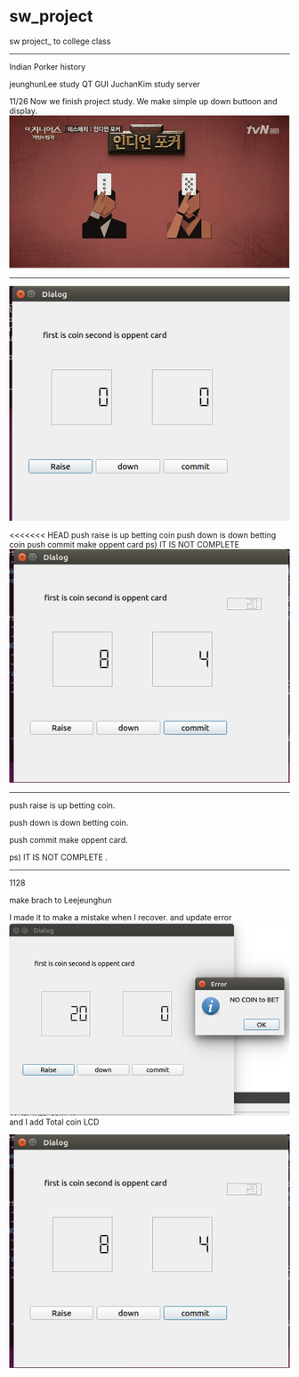# sw_project
sw project_ to college class

************************************************************
Indian Porker history

jeunghunLee study QT GUI
JuchanKim   study server 

11/26
Now we finish project study. 
We make simple up down buttoon and display.
![indianPoker](./IMG/indianPoker.jpg)

*************************************************************
![screenshot](./IMG/1127_GUI.PNG)

<<<<<<< HEAD
push raise is up betting coin
push down is down betting coin
push commit make oppent card
ps) IT IS NOT COMPLETE 
![screenshot_total_coin](./IMG/GUI_upload_totalcoin.PNG)
************************************************************
push raise is up betting coin.

push down is down betting coin.

push commit make oppent card.

ps) IT IS NOT COMPLETE .


***********************************************************
1128

make brach to Leejeunghun


I made it to make a mistake when I recover.
and update error 
![screeshot_2](./IMG/GUI_image_error_betting.PNG)
and I add Total coin LCD


![screeshot_2](./IMG/GUI_upload_totalcoin.PNG)
